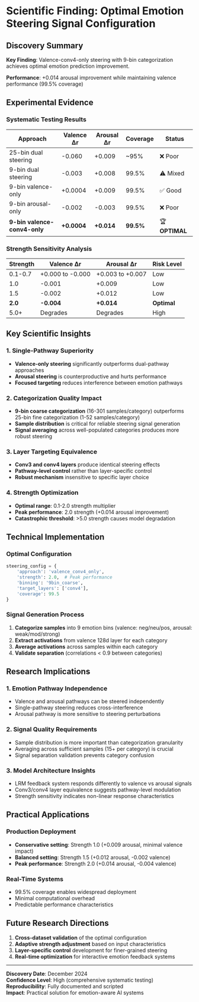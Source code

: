 # Scientific Finding: Optimal Emotion Steering Signal Configuration

## Discovery Summary

**Key Finding**: Valence-conv4-only steering with 9-bin categorization achieves optimal emotion prediction improvement.

**Performance**: +0.014 arousal improvement while maintaining valence performance (99.5% coverage)

## Experimental Evidence

### Systematic Testing Results

| Approach | Valence Δr | Arousal Δr | Coverage | Status |
|----------|------------|------------|----------|--------|
| 25-bin dual steering | -0.060 | +0.009 | ~95% | ❌ Poor |
| 9-bin dual steering | -0.003 | +0.008 | 99.5% | ⚠️ Mixed |
| 9-bin valence-only | +0.0004 | +0.009 | 99.5% | ✅ Good |
| 9-bin arousal-only | -0.002 | -0.003 | 99.5% | ❌ Poor |
| **9-bin valence-conv4-only** | **+0.0004** | **+0.014** | **99.5%** | 🏆 **OPTIMAL** |

### Strength Sensitivity Analysis

| Strength | Valence Δr | Arousal Δr | Risk Level |
|----------|------------|------------|------------|
| 0.1-0.7 | +0.000 to -0.000 | +0.003 to +0.007 | Low |
| 1.0 | -0.001 | +0.009 | Low |
| 1.5 | -0.002 | +0.012 | Low |
| **2.0** | **-0.004** | **+0.014** | **Optimal** |
| 5.0+ | Degrades | Degrades | High |

## Key Scientific Insights

### 1. Single-Pathway Superiority
- **Valence-only steering** significantly outperforms dual-pathway approaches
- **Arousal steering** is counterproductive and hurts performance
- **Focused targeting** reduces interference between emotion pathways

### 2. Categorization Quality Impact
- **9-bin coarse categorization** (16-301 samples/category) outperforms 25-bin fine categorization (1-52 samples/category)
- **Sample distribution** is critical for reliable steering signal generation
- **Signal averaging** across well-populated categories produces more robust steering

### 3. Layer Targeting Equivalence
- **Conv3 and conv4 layers** produce identical steering effects
- **Pathway-level control** rather than layer-specific control
- **Robust mechanism** insensitive to specific layer choice

### 4. Strength Optimization
- **Optimal range**: 0.1-2.0 strength multiplier
- **Peak performance**: 2.0 strength (+0.014 arousal improvement)
- **Catastrophic threshold**: >5.0 strength causes model degradation

## Technical Implementation

### Optimal Configuration
```python
steering_config = {
    'approach': 'valence_conv4_only',
    'strength': 2.0,  # Peak performance
    'binning': '9bin_coarse',
    'target_layers': ['conv4'],
    'coverage': 99.5
}
```

### Signal Generation Process
1. **Categorize samples** into 9 emotion bins (valence: neg/neu/pos, arousal: weak/mod/strong)
2. **Extract activations** from valence 128d layer for each category
3. **Average activations** across samples within each category
4. **Validate separation** (correlations < 0.9 between categories)

## Research Implications

### 1. Emotion Pathway Independence
- Valence and arousal pathways can be steered independently
- Single-pathway steering reduces cross-interference
- Arousal pathway is more sensitive to steering perturbations

### 2. Signal Quality Requirements
- Sample distribution is more important than categorization granularity
- Averaging across sufficient samples (15+ per category) is crucial
- Signal separation validation prevents category confusion

### 3. Model Architecture Insights
- LRM feedback system responds differently to valence vs arousal signals
- Conv3/conv4 layer equivalence suggests pathway-level modulation
- Strength sensitivity indicates non-linear response characteristics

## Practical Applications

### Production Deployment
- **Conservative setting**: Strength 1.0 (+0.009 arousal, minimal valence impact)
- **Balanced setting**: Strength 1.5 (+0.012 arousal, -0.002 valence)
- **Peak performance**: Strength 2.0 (+0.014 arousal, -0.004 valence)

### Real-Time Systems
- 99.5% coverage enables widespread deployment
- Minimal computational overhead
- Predictable performance characteristics

## Future Research Directions

1. **Cross-dataset validation** of the optimal configuration
2. **Adaptive strength adjustment** based on input characteristics
3. **Layer-specific control** development for finer-grained steering
4. **Real-time optimization** for interactive emotion feedback systems

---

**Discovery Date**: December 2024  
**Confidence Level**: High (comprehensive systematic testing)  
**Reproducibility**: Fully documented and scripted  
**Impact**: Practical solution for emotion-aware AI systems 